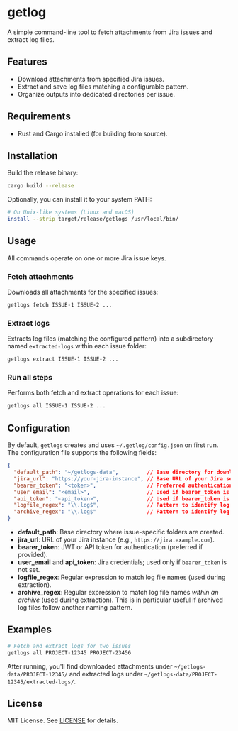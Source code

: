 # getlog
A simple command-line tool to fetch attachments from Jira issues and extract log files.

## Features
* Download attachments from specified Jira issues.
* Extract and save log files matching a configurable pattern.
* Organize outputs into dedicated directories per issue.

## Requirements
* Rust and Cargo installed (for building from source).

## Installation
Build the release binary:

```bash
cargo build --release
```

Optionally, you can install it to your system PATH:

```bash
# On Unix-like systems (Linux and macOS)
install --strip target/release/getlogs /usr/local/bin/
```

## Usage
All commands operate on one or more Jira issue keys.

### Fetch attachments
Downloads all attachments for the specified issues:

```bash
getlogs fetch ISSUE-1 ISSUE-2 ...
```

### Extract logs
Extracts log files (matching the configured pattern) into a subdirectory named `extracted-logs` within each issue folder:

```bash
getlogs extract ISSUE-1 ISSUE-2 ...
```

### Run all steps
Performs both fetch and extract operations for each issue:

```bash
getlogs all ISSUE-1 ISSUE-2 ...
```

## Configuration
By default, `getlogs` creates and uses `~/.getlog/config.json` on first run. The configuration file supports the following fields:

```json
{
  "default_path": "~/getlogs-data",         // Base directory for downloaded data
  "jira_url": "https://your-jira-instance", // Base URL of your Jira server
  "bearer_token": "<token>",                // Preferred authentication method
  "user_email": "<email>",                  // Used if bearer_token is absent
  "api_token": "<api_token>",               // Used if bearer_token is absent
  "logfile_regex": "\\.log$",               // Pattern to identify log files
  "archive_regex": "\\.log$"                // Pattern to identify log files within archives (optional)
}
```

* **default\_path**: Base directory where issue-specific folders are created.
* **jira\_url**: URL of your Jira instance (e.g., `https://jira.example.com`).
* **bearer\_token**: JWT or API token for authentication (preferred if provided).
* **user\_email** and **api\_token**: Jira credentials; used only if `bearer_token` is not set.
* **logfile\_regex**: Regular expression to match log file names (used during extraction).
* **archive\_regex**: Regular expression to match log file names *within an archive* (used during extraction). This is in particular useful if archived log files follow another naming pattern.

## Examples
```bash
# Fetch and extract logs for two issues
getlogs all PROJECT-12345 PROJECT-23456
```

After running, you'll find downloaded attachments under `~/getlogs-data/PROJECT-12345/` and extracted logs under `~/getlogs-data/PROJECT-12345/extracted-logs/`.

## License
MIT License. See [LICENSE](LICENSE) for details.